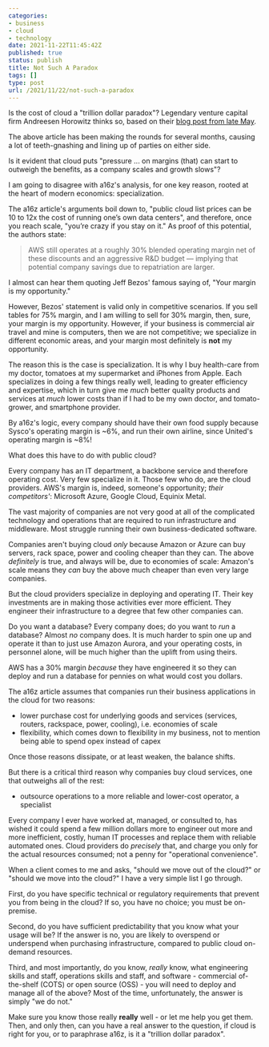 ```yaml
---
categories:
- business
- cloud
- technology
date: 2021-11-22T11:45:42Z
published: true
status: publish
title: Not Such A Paradox
tags: []
type: post
url: /2021/11/22/not-such-a-paradox
---
```


Is the cost of cloud a "trillion dollar paradox"? Legendary venture capital firm
Andreesen Horowitz thinks so, based on their [blog post from late May](https://a16z.com/2021/05/27/cost-of-cloud-paradox-market-cap-cloud-lifecycle-scale-growth-repatriation-optimization/).

The above article has been making the rounds for several months, causing a lot of teeth-gnashing and
lining up of parties on either side.

Is it evident that cloud puts "pressure ... on margins (that) can start to outweigh the benefits, as a company scales and growth slows"?

I am going to disagree with a16z's analysis, for one key reason, rooted at the heart of modern economics:
specialization.

The a16z article's arguments boil down to, "public cloud list prices can be 10 to 12x the cost of running
one’s own data centers", and therefore, once you reach scale, "you’re crazy if you stay on it." As proof of this potential, the authors state:

> AWS still operates at a roughly 30% blended operating margin net of these discounts and an aggressive R&D budget — implying that potential company savings due to repatriation are larger.

I almost can hear them quoting Jeff Bezos' famous saying of, "Your margin is my opportunity."

However, Bezos' statement is valid only in competitive scenarios. If you sell tables for 75% margin,
and I am willing to sell for 30% margin, then, sure, your margin is my opportunity. However, if your business is commercial air travel and mine is computers, then we are not competitive; we specialize in different
economic areas, and your margin most definitely is **not** my opportunity.

The reason this is the case is specialization. It is why I buy health-care from my doctor, tomatoes at
my supermarket and iPhones from Apple. Each specializes in doing a few things really well,
leading to greater efficiency and expertise, which in turn give me _much_ better quality products and
services at _much_ lower costs than if I had to be my own doctor, and tomato-grower, and smartphone provider.

By a16z's logic, every company should have their own food supply because Sysco's operating margin is ~6%, and run their own airline, since United's operating margin is ~8%!

What does this have to do with public cloud?

Every company has an IT department, a backbone service and therefore operating cost. Very few specialize in
it. Those few who do, are the cloud providers. AWS's margin is, indeed, someone's opportunity; _their competitors'_: Microsoft Azure, Google Cloud, Equinix Metal.

The vast majority of companies are not very good at all of the complicated technology and operations that
are required to run infrastructure and middleware. Most struggle running their own business-dedicated
software.

Companies aren't buying cloud _only_ because Amazon or Azure can buy servers, rack space, power and cooling
cheaper than they can. The above _definitely_ is true, and always
will be, due to economies of scale: Amazon's scale means they _can_ buy the above much cheaper than
even very large companies.

But the cloud providers specialize in deploying and operating IT. Their key investments are in making those
activities ever more efficient. They engineer their infrastructure to a degree
that few other companies can.

Do you want a database? Every company does; do you want to _run_ a database? Almost _no_ company does.
It is much harder to spin one up and operate it than to just use Amazon Aurora, and your operating costs, in
personnel alone, will be much higher than the uplift from using theirs.

AWS has a 30% margin _because_ they have engineered it so they can deploy and run a
database for pennies on what would cost you dollars.

The a16z article assumes that companies run their business applications in the cloud for two reasons:

* lower purchase cost for underlying goods and services (services, routers, rackspace, power, cooling), i.e. economies of scale
* flexibility, which comes down to flexibility in my business, not to mention being able to spend opex instead of capex

Once those reasons dissipate, or at least weaken, the balance shifts.

But there is a critical third reason why companies buy cloud services, one that outweighs all of the rest:

* outsource operations to a more reliable and lower-cost operator, a specialist

Every company I ever have worked at, managed, or consulted to, has wished it could spend a few million
dollars more to engineer out more and more inefficient, costly, human
IT processes and replace them with reliable automated ones. Cloud providers do _precisely_ that, and charge
you only for the actual resources consumed; not a penny for "operational convenience".

When a client comes to me and asks, "should we move out of the cloud?" or "should we move into the cloud?"
I have a very simple list I go through.

First, do you have specific technical or regulatory requirements that prevent you from being in the cloud? If so, you have no choice; you must be on-premise.

Second, do you have sufficient predictability that you know what your usage will be? If the answer is no,
you are likely to overspend or underspend when purchasing infrastructure, compared to public cloud on-demand
resources.

Third, and most importantly, do you know, _really_ know, what engineering skills and staff, operations skills
and staff, and software - commercial of-the-shelf (COTS) or open source (OSS) - you will need to deploy and
manage all of the above? Most of the time, unfortunately, the answer is simply "we do not."

Make sure you know those really **really** well - or let me help you get them. Then, and only then, can you
have a real answer to the question, if cloud is right for you, or to paraphrase a16z, is it a "trillion dollar paradox".


